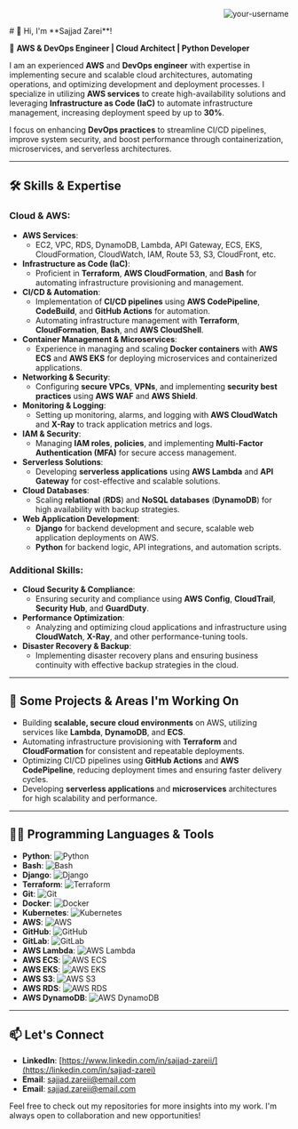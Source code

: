 <p align="right"> 
  <img src="https://komarev.com/ghpvc/?username=your-username&label=Profile%20views&color=0e75b6&style=flat" alt="your-username" /> 
</p>
# 👋 Hi, I'm **Sajjad Zarei**!

🚀 **AWS & DevOps Engineer | Cloud Architect | Python Developer**

I am an experienced **AWS** and **DevOps engineer** with expertise in implementing secure and scalable cloud architectures, automating operations, and optimizing development and deployment processes. I specialize in utilizing **AWS services** to create high-availability solutions and leveraging **Infrastructure as Code (IaC)** to automate infrastructure management, increasing deployment speed by up to **30%**.

I focus on enhancing **DevOps practices** to streamline CI/CD pipelines, improve system security, and boost performance through containerization, microservices, and serverless architectures.

---

## 🛠️ Skills & Expertise

### **Cloud & AWS**:
- **AWS Services**:
  - EC2, VPC, RDS, DynamoDB, Lambda, API Gateway, ECS, EKS, CloudFormation, CloudWatch, IAM, Route 53, S3, CloudFront, etc.
- **Infrastructure as Code (IaC)**:
  - Proficient in **Terraform**, **AWS CloudFormation**, and **Bash** for automating infrastructure provisioning and management.
- **CI/CD & Automation**:
  - Implementation of **CI/CD pipelines** using **AWS CodePipeline**, **CodeBuild**, and **GitHub Actions** for automation.
  - Automating infrastructure management with **Terraform**, **CloudFormation**, **Bash**, and **AWS CloudShell**.
- **Container Management & Microservices**:
  - Experience in managing and scaling **Docker containers** with **AWS ECS** and **AWS EKS** for deploying microservices and containerized applications.
- **Networking & Security**:
  - Configuring **secure VPCs**, **VPNs**, and implementing **security best practices** using **AWS WAF** and **AWS Shield**.
- **Monitoring & Logging**:
  - Setting up monitoring, alarms, and logging with **AWS CloudWatch** and **X-Ray** to track application metrics and logs.
- **IAM & Security**:
  - Managing **IAM roles**, **policies**, and implementing **Multi-Factor Authentication (MFA)** for secure access management.
- **Serverless Solutions**:
  - Developing **serverless applications** using **AWS Lambda** and **API Gateway** for cost-effective and scalable solutions.
- **Cloud Databases**:
  - Scaling **relational** (**RDS**) and **NoSQL databases** (**DynamoDB**) for high availability with backup strategies.
- **Web Application Development**:
  - **Django** for backend development and secure, scalable web application deployments on AWS.
  - **Python** for backend logic, API integrations, and automation scripts.

### **Additional Skills**:
- **Cloud Security & Compliance**:
  - Ensuring security and compliance using **AWS Config**, **CloudTrail**, **Security Hub**, and **GuardDuty**.
- **Performance Optimization**:
  - Analyzing and optimizing cloud applications and infrastructure using **CloudWatch**, **X-Ray**, and other performance-tuning tools.
- **Disaster Recovery & Backup**:
  - Implementing disaster recovery plans and ensuring business continuity with effective backup strategies in the cloud.

---

## 🌟 Some Projects & Areas I'm Working On

- Building **scalable, secure cloud environments** on AWS, utilizing services like **Lambda**, **DynamoDB**, and **ECS**.
- Automating infrastructure provisioning with **Terraform** and **CloudFormation** for consistent and repeatable deployments.
- Optimizing CI/CD pipelines using **GitHub Actions** and **AWS CodePipeline**, reducing deployment times and ensuring faster delivery cycles.
- Developing **serverless applications** and **microservices** architectures for high scalability and performance.

---

## 🧑‍💻 Programming Languages & Tools

- **Python**: ![Python](https://img.shields.io/badge/Python-3776AB?style=flat-square&logo=python&logoColor=white)
- **Bash**: ![Bash](https://img.shields.io/badge/Bash-4EAA25?style=flat-square&logo=gnu-bash&logoColor=white)
- **Django**: ![Django](https://img.shields.io/badge/Django-092E20?style=flat-square&logo=django&logoColor=white)
- **Terraform**: ![Terraform](https://img.shields.io/badge/Terraform-7B42BC?style=flat-square&logo=terraform&logoColor=white)
- **Git**: ![Git](https://img.shields.io/badge/Git-F05032?style=flat-square&logo=git&logoColor=white)
- **Docker**: ![Docker](https://img.shields.io/badge/Docker-2496ED?style=flat-square&logo=docker&logoColor=white)
- **Kubernetes**: ![Kubernetes](https://img.shields.io/badge/Kubernetes-326CE5?style=flat-square&logo=kubernetes&logoColor=white)
- **AWS**: ![AWS](https://img.shields.io/badge/AWS-232F3E?style=flat-square&logo=amazonaws&logoColor=white)
- **GitHub**: ![GitHub](https://img.shields.io/badge/GitHub-181717?style=flat-square&logo=github&logoColor=white)
- **GitLab**: ![GitLab](https://img.shields.io/badge/GitLab-FCA121?style=flat-square&logo=gitlab&logoColor=white)
- **AWS Lambda**: ![AWS Lambda](https://img.shields.io/badge/AWS_Lambda-FF9900?style=flat-square&logo=amazonaws&logoColor=white)
- **AWS ECS**: ![AWS ECS](https://img.shields.io/badge/AWS_ECS-FF9900?style=flat-square&logo=amazonaws&logoColor=white)
- **AWS EKS**: ![AWS EKS](https://img.shields.io/badge/AWS_EKS-FF9900?style=flat-square&logo=amazonaws&logoColor=white)
- **AWS S3**: ![AWS S3](https://img.shields.io/badge/AWS_S3-569A31?style=flat-square&logo=amazonaws&logoColor=white)
- **AWS RDS**: ![AWS RDS](https://img.shields.io/badge/AWS_RDS-527FFF?style=flat-square&logo=amazonaws&logoColor=white)
- **AWS DynamoDB**: ![AWS DynamoDB](https://img.shields.io/badge/AWS_DynamoDB-4053D6?style=flat-square&logo=amazonaws&logoColor=white)
---

## 📫 Let's Connect

- **LinkedIn**: [https://www.linkedin.com/in/sajjad-zareii/](https://linkedin.com/in/sajjad-zarei)
- **Email**: [sajjad.zareii@email.com](mailto:sajjad.zarei@gmail.com)
- **Email**: [sajjad.zareii@email.com](mailto:sajjad.zarei@yahoo.com)

Feel free to check out my repositories for more insights into my work. I'm always open to collaboration and new opportunities!
